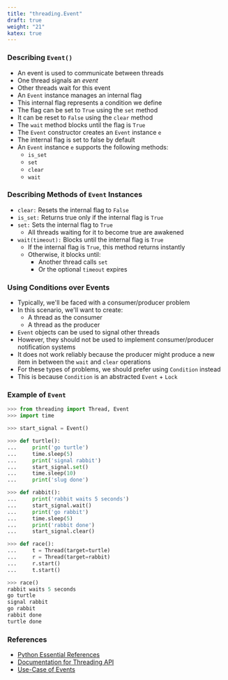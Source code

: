 ```yaml
---
title: "threading.Event"
draft: true
weight: "21"
katex: true
---
```


### Describing `Event()`
- An event is used to communicate between threads
- One thread signals an *event*
- Other threads wait for this event
- An `Event` instance manages an internal flag
- This internal flag represents a condition we define
- The flag can be set to `True` using the `set` method
- It can be reset to `False` using the `clear` method
- The `wait` method blocks until the flag is `True`
- The `Event` constructor creates an `Event` instance `e`
- The internal flag is set to false by default
- An `Event` instance `e` supports the following methods:
	- `is_set`
	- `set`
	- `clear`
	- `wait`

### Describing Methods of `Event` Instances
- `clear:` Resets the internal flag to `False`
- `is_set:` Returns true only if the internal flag is `True`
- `set:` Sets the internal flag to `True`
	- All threads waiting for it to become true are awakened
- `wait(timeout):` Blocks until the internal flag is `True`
	- If the internal flag is `True`, this method returns instantly
	- Otherwise, it blocks until:
		- Another thread calls `set`
		- Or the optional `timeout` expires

### Using Conditions over Events
- Typically, we'll be faced with a consumer/producer problem
- In this scenario, we'll want to create:
	- A thread as the consumer
	- A thread as the producer
- `Event` objects can be used to signal other threads
- However, they should not be used to implement consumer/producer notification systems
- It does not work reliably because the producer might produce a new item in between the `wait` and `clear` operations
- For these types of problems, we should prefer using `Condition` instead
- This is because `Condition` is an abstracted `Event` + `Lock`

### Example of `Event`

```python
>>> from threading import Thread, Event
>>> import time

>>> start_signal = Event()

>>> def turtle():
...     print('go turtle')
...     time.sleep(5)
...     print('signal rabbit')
...     start_signal.set()
...     time.sleep(10)
...     print('slug done')

>>> def rabbit():
...     print('rabbit waits 5 seconds')
...     start_signal.wait()
...     print('go rabbit')
...     time.sleep(5)
...     print('rabbit done')
...     start_signal.clear()

>>> def race():
...     t = Thread(target=turtle)
...     r = Thread(target=rabbit)
...     r.start()
...     t.start()

>>> race()
rabbit waits 5 seconds
go turtle
signal rabbit
go rabbit
rabbit done
turtle done
```

### References
- [Python Essential References](http://index-of.co.uk/Python/Python%20Essential%20Reference,%20Fourth%20Edition.pdf)
- [Documentation for Threading API](https://docs.python.org/3/library/threading.html)
- [Use-Case of Events](https://stackoverflow.com/a/7424818/12777044)
